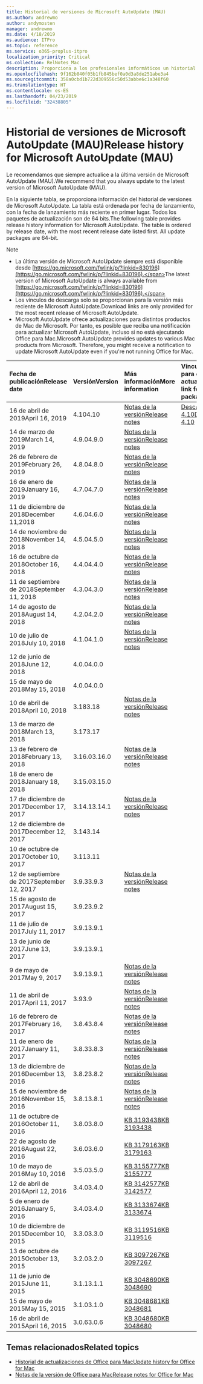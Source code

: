 ```yaml
---
title: Historial de versiones de Microsoft AutoUpdate (MAU)
ms.author: andrewmo
author: andymosten
manager: andrewmo
ms.date: 4/18/2019
ms.audience: ITPro
ms.topic: reference
ms.service: o365-proplus-itpro
localization_priority: Critical
ms.collection: RelNotes_Mac
description: Proporciona a los profesionales informáticos un historial de versiones de Microsoft AutoUpdate (MAU).
ms.openlocfilehash: 9f162b040f05b1fb845bef0a0d3a8de251abe3a4
ms.sourcegitcommit: 358a0cbd1b722d309556c50d53abbe6c1a348f60
ms.translationtype: HT
ms.contentlocale: es-ES
ms.lasthandoff: 04/23/2019
ms.locfileid: "32438805"
---
```

# <a name="release-history-for-microsoft-autoupdate-mau"></a><span data-ttu-id="89da5-103">Historial de versiones de Microsoft AutoUpdate (MAU)</span><span class="sxs-lookup"><span data-stu-id="89da5-103">Release history for Microsoft AutoUpdate (MAU)</span></span>
 
<span data-ttu-id="89da5-104">Le recomendamos que siempre actualice a la última versión de Microsoft AutoUpdate (MAU).</span><span class="sxs-lookup"><span data-stu-id="89da5-104">We recommend that you always update to the latest version of Microsoft AutoUpdate (MAU).</span></span>

<span data-ttu-id="89da5-p101">En la siguiente tabla, se proporciona información del historial de versiones de Microsoft AutoUpdate. La tabla está ordenada por fecha de lanzamiento, con la fecha de lanzamiento más reciente en primer lugar. Todos los paquetes de actualización son de 64 bits.</span><span class="sxs-lookup"><span data-stu-id="89da5-p101">The following table provides release history information for Microsoft AutoUpdate. The table is ordered by release date, with the most recent release date listed first. All update packages are 64-bit.</span></span>


> [!NOTE]
> - <span data-ttu-id="89da5-108">La última versión de Microsoft AutoUpdate siempre está disponible desde [https://go.microsoft.com/fwlink/p/?linkid=830196](https://go.microsoft.com/fwlink/p/?linkid=830196).</span><span class="sxs-lookup"><span data-stu-id="89da5-108">The latest version of Microsoft AutoUpdate is always available from [https://go.microsoft.com/fwlink/p/?linkid=830196](https://go.microsoft.com/fwlink/p/?linkid=830196).</span></span>
> - <span data-ttu-id="89da5-109">Los vínculos de descarga solo se proporcionan para la versión más reciente de Microsoft AutoUpdate.</span><span class="sxs-lookup"><span data-stu-id="89da5-109">Download links are only provided for the most recent release of Microsoft AutoUpdate.</span></span>
> - <span data-ttu-id="89da5-p102">Microsoft AutoUpdate ofrece actualizaciones para distintos productos de Mac de Microsoft. Por tanto, es posible que reciba una notificación para actualizar Microsoft AutoUpdate, incluso si no está ejecutando Office para Mac.</span><span class="sxs-lookup"><span data-stu-id="89da5-p102">Microsoft AutoUpdate provides updates to various Mac products from Microsoft. Therefore, you might receive a notification to update Microsoft AutoUpdate even if you're not running Office for Mac.</span></span>
  
|<span data-ttu-id="89da5-112">**Fecha de publicación**</span><span class="sxs-lookup"><span data-stu-id="89da5-112">**Release date**</span></span>|<span data-ttu-id="89da5-113">**Versión**</span><span class="sxs-lookup"><span data-stu-id="89da5-113">**Version**</span></span>|<span data-ttu-id="89da5-114">**Más información**</span><span class="sxs-lookup"><span data-stu-id="89da5-114">**More information**</span></span>|<span data-ttu-id="89da5-115">**Vínculo de descarga para el paquete de actualización**</span><span class="sxs-lookup"><span data-stu-id="89da5-115">**Download link for the update package**</span></span>|
|:-----|:-----|:-----|:-----|
|<span data-ttu-id="89da5-116">16 de abril de 2019</span><span class="sxs-lookup"><span data-stu-id="89da5-116">April 16, 2019</span></span> <br/>|<span data-ttu-id="89da5-117">4.10</span><span class="sxs-lookup"><span data-stu-id="89da5-117">4.10</span></span> <br/> | [<span data-ttu-id="89da5-118">Notas de la versión</span><span class="sxs-lookup"><span data-stu-id="89da5-118">Release notes</span></span>](release-notes-office-for-mac.md#April-2019-release) <br/> |[<span data-ttu-id="89da5-119">Descargar MAU 4.10</span><span class="sxs-lookup"><span data-stu-id="89da5-119">Download MAU 4.10</span></span>](https://go.microsoft.com/fwlink/p/?linkid=830196) <br/> |
|<span data-ttu-id="89da5-120">14 de marzo de 2019</span><span class="sxs-lookup"><span data-stu-id="89da5-120">March 14, 2019</span></span> <br/>|<span data-ttu-id="89da5-121">4.9.0</span><span class="sxs-lookup"><span data-stu-id="89da5-121">4.9.0</span></span> <br/> | [<span data-ttu-id="89da5-122">Notas de la versión</span><span class="sxs-lookup"><span data-stu-id="89da5-122">Release notes</span></span>](release-notes-office-for-mac.md#march-2019-release) <br/> | <br/> |
|<span data-ttu-id="89da5-123">26 de febrero de 2019</span><span class="sxs-lookup"><span data-stu-id="89da5-123">February 26, 2019</span></span> <br/>|<span data-ttu-id="89da5-124">4.8.0</span><span class="sxs-lookup"><span data-stu-id="89da5-124">4.8.0</span></span> <br/> | [<span data-ttu-id="89da5-125">Notas de la versión</span><span class="sxs-lookup"><span data-stu-id="89da5-125">Release notes</span></span>](release-notes-office-for-mac.md#january-2019-release) <br/> |<br/> |
|<span data-ttu-id="89da5-126">16 de enero de 2019</span><span class="sxs-lookup"><span data-stu-id="89da5-126">January 16, 2019</span></span> <br/>|<span data-ttu-id="89da5-127">4.7.0</span><span class="sxs-lookup"><span data-stu-id="89da5-127">4.7.0</span></span> <br/> | [<span data-ttu-id="89da5-128">Notas de la versión</span><span class="sxs-lookup"><span data-stu-id="89da5-128">Release notes</span></span>](release-notes-office-for-mac.md#january-2019-release) <br/> | |
|<span data-ttu-id="89da5-129">11 de diciembre de 2018</span><span class="sxs-lookup"><span data-stu-id="89da5-129">December 11,2018</span></span> <br/>|<span data-ttu-id="89da5-130">4.6.0</span><span class="sxs-lookup"><span data-stu-id="89da5-130">4.6.0</span></span> <br/> | [<span data-ttu-id="89da5-131">Notas de la versión</span><span class="sxs-lookup"><span data-stu-id="89da5-131">Release notes</span></span>](release-notes-office-for-mac.md#december-2018-release) <br/> ||
|<span data-ttu-id="89da5-132">14 de noviembre de 2018</span><span class="sxs-lookup"><span data-stu-id="89da5-132">November 14, 2018</span></span> <br/> |<span data-ttu-id="89da5-133">4.5.0</span><span class="sxs-lookup"><span data-stu-id="89da5-133">4.5.0</span></span> <br/> |[<span data-ttu-id="89da5-134">Notas de la versión</span><span class="sxs-lookup"><span data-stu-id="89da5-134">Release notes</span></span>](release-notes-office-for-mac.md#november-2018-release) <br/> | |
|<span data-ttu-id="89da5-135">16 de octubre de 2018</span><span class="sxs-lookup"><span data-stu-id="89da5-135">October 16, 2018</span></span> <br/> |<span data-ttu-id="89da5-136">4.4.0</span><span class="sxs-lookup"><span data-stu-id="89da5-136">4.4.0</span></span> <br/> |[<span data-ttu-id="89da5-137">Notas de la versión</span><span class="sxs-lookup"><span data-stu-id="89da5-137">Release notes</span></span>](release-notes-office-for-mac.md#october-2018-release) <br/> | |
|<span data-ttu-id="89da5-138">11 de septiembre de 2018</span><span class="sxs-lookup"><span data-stu-id="89da5-138">September 11, 2018</span></span>  <br/> |<span data-ttu-id="89da5-139">4.3.0</span><span class="sxs-lookup"><span data-stu-id="89da5-139">4.3.0</span></span>  <br/> |[<span data-ttu-id="89da5-140">Notas de la versión</span><span class="sxs-lookup"><span data-stu-id="89da5-140">Release notes</span></span>](release-notes-office-for-mac.md#september-2018-release) <br/> | |
|<span data-ttu-id="89da5-141">14 de agosto de 2018</span><span class="sxs-lookup"><span data-stu-id="89da5-141">August 14, 2018</span></span>  <br/> |<span data-ttu-id="89da5-142">4.2.0</span><span class="sxs-lookup"><span data-stu-id="89da5-142">4.2.0</span></span>  <br/> |[<span data-ttu-id="89da5-143">Notas de la versión</span><span class="sxs-lookup"><span data-stu-id="89da5-143">Release notes</span></span>](release-notes-office-for-mac.md#august-2018-release) <br/> | |
|<span data-ttu-id="89da5-144">10 de julio de 2018</span><span class="sxs-lookup"><span data-stu-id="89da5-144">July 10, 2018</span></span>  <br/> |<span data-ttu-id="89da5-145">4.1.0</span><span class="sxs-lookup"><span data-stu-id="89da5-145">4.1.0</span></span>  <br/> |[<span data-ttu-id="89da5-146">Notas de la versión</span><span class="sxs-lookup"><span data-stu-id="89da5-146">Release notes</span></span>](release-notes-office-for-mac.md#july-2018-release) <br/> | |
|<span data-ttu-id="89da5-147">12 de junio de 2018</span><span class="sxs-lookup"><span data-stu-id="89da5-147">June 12, 2018</span></span>  <br/> |<span data-ttu-id="89da5-148">4.0.0</span><span class="sxs-lookup"><span data-stu-id="89da5-148">4.0.0</span></span>  <br/> |||
|<span data-ttu-id="89da5-149">15 de mayo de 2018</span><span class="sxs-lookup"><span data-stu-id="89da5-149">May 15, 2018</span></span>  <br/> |<span data-ttu-id="89da5-150">4.0.0</span><span class="sxs-lookup"><span data-stu-id="89da5-150">4.0.0</span></span>  <br/> |||
|<span data-ttu-id="89da5-151">10 de abril de 2018</span><span class="sxs-lookup"><span data-stu-id="89da5-151">April 10, 2018</span></span>  <br/> |<span data-ttu-id="89da5-152">3.18</span><span class="sxs-lookup"><span data-stu-id="89da5-152">3.18</span></span>  <br/> |[<span data-ttu-id="89da5-153">Notas de la versión</span><span class="sxs-lookup"><span data-stu-id="89da5-153">Release notes</span></span>](release-notes-office-for-mac.md#april-2018-release) <br/> ||
|<span data-ttu-id="89da5-154">13 de marzo de 2018</span><span class="sxs-lookup"><span data-stu-id="89da5-154">March 13, 2018</span></span>  <br/> |<span data-ttu-id="89da5-155">3.17</span><span class="sxs-lookup"><span data-stu-id="89da5-155">3.17</span></span>  <br/> |||
|<span data-ttu-id="89da5-156">13 de febrero de 2018</span><span class="sxs-lookup"><span data-stu-id="89da5-156">February 13, 2018</span></span>  <br/> |<span data-ttu-id="89da5-157">3.16.0</span><span class="sxs-lookup"><span data-stu-id="89da5-157">3.16.0</span></span>  <br/> |[<span data-ttu-id="89da5-158">Notas de la versión</span><span class="sxs-lookup"><span data-stu-id="89da5-158">Release notes</span></span>](release-notes-office-for-mac.md#february-2018-release) <br/> | <br/> |
|<span data-ttu-id="89da5-159">18 de enero de 2018</span><span class="sxs-lookup"><span data-stu-id="89da5-159">January 18, 2018</span></span>  <br/> |<span data-ttu-id="89da5-160">3.15.0</span><span class="sxs-lookup"><span data-stu-id="89da5-160">3.15.0</span></span>  <br/> |<br/> |
|<span data-ttu-id="89da5-161">17 de diciembre de 2017</span><span class="sxs-lookup"><span data-stu-id="89da5-161">December 17, 2017</span></span>  <br/> |<span data-ttu-id="89da5-162">3.14.1</span><span class="sxs-lookup"><span data-stu-id="89da5-162">3.14.1</span></span>  <br/> |[<span data-ttu-id="89da5-163">Notas de la versión</span><span class="sxs-lookup"><span data-stu-id="89da5-163">Release notes</span></span>](release-notes-office-for-mac.md#december-2017-release) <br/> | <br/> |
|<span data-ttu-id="89da5-164">12 de diciembre de 2017</span><span class="sxs-lookup"><span data-stu-id="89da5-164">December 12, 2017</span></span>  <br/> |<span data-ttu-id="89da5-165">3.14</span><span class="sxs-lookup"><span data-stu-id="89da5-165">3.14</span></span>  <br/> ||  <br/> |
|<span data-ttu-id="89da5-166">10 de octubre de 2017</span><span class="sxs-lookup"><span data-stu-id="89da5-166">October 10, 2017</span></span>  <br/> |<span data-ttu-id="89da5-167">3.11</span><span class="sxs-lookup"><span data-stu-id="89da5-167">3.11</span></span>  <br/> ||<br/> |
|<span data-ttu-id="89da5-168">12 de septiembre de 2017</span><span class="sxs-lookup"><span data-stu-id="89da5-168">September 12, 2017</span></span>  <br/> |<span data-ttu-id="89da5-169">3.9.3</span><span class="sxs-lookup"><span data-stu-id="89da5-169">3.9.3</span></span>  <br/> |[<span data-ttu-id="89da5-170">Notas de la versión</span><span class="sxs-lookup"><span data-stu-id="89da5-170">Release notes</span></span>](release-notes-office-for-mac.md#september-2017-release) <br/> |<br/> |
|<span data-ttu-id="89da5-171">15 de agosto de 2017</span><span class="sxs-lookup"><span data-stu-id="89da5-171">August 15, 2017</span></span>  <br/> |<span data-ttu-id="89da5-172">3.9.2</span><span class="sxs-lookup"><span data-stu-id="89da5-172">3.9.2</span></span>  <br/> || <br/> |
|<span data-ttu-id="89da5-173">11 de julio de 2017</span><span class="sxs-lookup"><span data-stu-id="89da5-173">July 11, 2017</span></span>  <br/> |<span data-ttu-id="89da5-174">3.9.1</span><span class="sxs-lookup"><span data-stu-id="89da5-174">3.9.1</span></span>  <br/> || <br/> |
|<span data-ttu-id="89da5-175">13 de junio de 2017</span><span class="sxs-lookup"><span data-stu-id="89da5-175">June 13, 2017</span></span>  <br/> |<span data-ttu-id="89da5-176">3.9.1</span><span class="sxs-lookup"><span data-stu-id="89da5-176">3.9.1</span></span>  <br/> || <br/> |
|<span data-ttu-id="89da5-177">9 de mayo de 2017</span><span class="sxs-lookup"><span data-stu-id="89da5-177">May 9, 2017</span></span>  <br/> |<span data-ttu-id="89da5-178">3.9.1</span><span class="sxs-lookup"><span data-stu-id="89da5-178">3.9.1</span></span>  <br/> |[<span data-ttu-id="89da5-179">Notas de la versión</span><span class="sxs-lookup"><span data-stu-id="89da5-179">Release notes</span></span>](release-notes-office-for-mac.md#may-2017-release) <br/> | <br/> |
|<span data-ttu-id="89da5-180">11 de abril de 2017</span><span class="sxs-lookup"><span data-stu-id="89da5-180">April 11, 2017</span></span>  <br/> |<span data-ttu-id="89da5-181">3.9</span><span class="sxs-lookup"><span data-stu-id="89da5-181">3.9</span></span>  <br/> |[<span data-ttu-id="89da5-182">Notas de la versión</span><span class="sxs-lookup"><span data-stu-id="89da5-182">Release notes</span></span>](release-notes-office-for-mac.md#april-2017-release) <br/> |  <br/> |
|<span data-ttu-id="89da5-183">16 de febrero de 2017</span><span class="sxs-lookup"><span data-stu-id="89da5-183">February 16, 2017</span></span>  <br/> |<span data-ttu-id="89da5-184">3.8.4</span><span class="sxs-lookup"><span data-stu-id="89da5-184">3.8.4</span></span>  <br/> |[<span data-ttu-id="89da5-185">Notas de la versión</span><span class="sxs-lookup"><span data-stu-id="89da5-185">Release notes</span></span>](release-notes-office-for-mac.md#february-2017-release) <br/> | <br/> |
|<span data-ttu-id="89da5-186">11 de enero de 2017</span><span class="sxs-lookup"><span data-stu-id="89da5-186">January 11, 2017</span></span>  <br/> |<span data-ttu-id="89da5-187">3.8.3</span><span class="sxs-lookup"><span data-stu-id="89da5-187">3.8.3</span></span>  <br/> |[<span data-ttu-id="89da5-188">Notas de la versión</span><span class="sxs-lookup"><span data-stu-id="89da5-188">Release notes</span></span>](release-notes-office-for-mac.md#january-2017-release) <br/> | <br/> |
|<span data-ttu-id="89da5-189">13 de diciembre de 2016</span><span class="sxs-lookup"><span data-stu-id="89da5-189">December 13, 2016</span></span>  <br/> |<span data-ttu-id="89da5-190">3.8.2</span><span class="sxs-lookup"><span data-stu-id="89da5-190">3.8.2</span></span>  <br/> |[<span data-ttu-id="89da5-191">Notas de la versión</span><span class="sxs-lookup"><span data-stu-id="89da5-191">Release notes</span></span>](release-notes-office-for-mac.md#december-2016-release) <br/> | <br/> |
|<span data-ttu-id="89da5-192">15 de noviembre de 2016</span><span class="sxs-lookup"><span data-stu-id="89da5-192">November 15, 2016</span></span>  <br/> |<span data-ttu-id="89da5-193">3.8.1</span><span class="sxs-lookup"><span data-stu-id="89da5-193">3.8.1</span></span>  <br/> |[<span data-ttu-id="89da5-194">Notas de la versión</span><span class="sxs-lookup"><span data-stu-id="89da5-194">Release notes</span></span>](release-notes-office-for-mac.md#november-2016-release) <br/> | <br/> |
|<span data-ttu-id="89da5-195">11 de octubre de 2016</span><span class="sxs-lookup"><span data-stu-id="89da5-195">October 11, 2016</span></span>  <br/> |<span data-ttu-id="89da5-196">3.8.0</span><span class="sxs-lookup"><span data-stu-id="89da5-196">3.8.0</span></span>  <br/> |[<span data-ttu-id="89da5-197">KB 3193438</span><span class="sxs-lookup"><span data-stu-id="89da5-197">KB 3193438</span></span>](https://support.microsoft.com/kb/3193438) <br/> | <br/> |
|<span data-ttu-id="89da5-198">22 de agosto de 2016</span><span class="sxs-lookup"><span data-stu-id="89da5-198">August 22, 2016</span></span>  <br/> |<span data-ttu-id="89da5-199">3.6.0</span><span class="sxs-lookup"><span data-stu-id="89da5-199">3.6.0</span></span>  <br/> |[<span data-ttu-id="89da5-200">KB 3179163</span><span class="sxs-lookup"><span data-stu-id="89da5-200">KB 3179163</span></span>](https://support.microsoft.com/kb/3179163) <br/> | <br/> |
|<span data-ttu-id="89da5-201">10 de mayo de 2016</span><span class="sxs-lookup"><span data-stu-id="89da5-201">May 10, 2016</span></span>  <br/> |<span data-ttu-id="89da5-202">3.5.0</span><span class="sxs-lookup"><span data-stu-id="89da5-202">3.5.0</span></span>  <br/> |[<span data-ttu-id="89da5-203">KB 3155777</span><span class="sxs-lookup"><span data-stu-id="89da5-203">KB 3155777</span></span>](https://support.microsoft.com/kb/3155777) <br/> | <br/> |
|<span data-ttu-id="89da5-204">12 de abril de 2016</span><span class="sxs-lookup"><span data-stu-id="89da5-204">April 12, 2016</span></span>  <br/> |<span data-ttu-id="89da5-205">3.4.0</span><span class="sxs-lookup"><span data-stu-id="89da5-205">3.4.0</span></span>  <br/> |[<span data-ttu-id="89da5-206">KB 3142577</span><span class="sxs-lookup"><span data-stu-id="89da5-206">KB 3142577</span></span>](https://support.microsoft.com/kb/3142577) <br/> | <br/> |
|<span data-ttu-id="89da5-207">5 de enero de 2016</span><span class="sxs-lookup"><span data-stu-id="89da5-207">January 5, 2016</span></span>  <br/> |<span data-ttu-id="89da5-208">3.4.0</span><span class="sxs-lookup"><span data-stu-id="89da5-208">3.4.0</span></span>  <br/> |[<span data-ttu-id="89da5-209">KB 3133674</span><span class="sxs-lookup"><span data-stu-id="89da5-209">KB 3133674</span></span>](https://support.microsoft.com/kb/3133674) <br/> | <br/> |
|<span data-ttu-id="89da5-210">10 de diciembre de 2015</span><span class="sxs-lookup"><span data-stu-id="89da5-210">December 10, 2015</span></span>  <br/> |<span data-ttu-id="89da5-211">3.3.0</span><span class="sxs-lookup"><span data-stu-id="89da5-211">3.3.0</span></span>  <br/> |[<span data-ttu-id="89da5-212">KB 3119516</span><span class="sxs-lookup"><span data-stu-id="89da5-212">KB 3119516</span></span>](https://support.microsoft.com/kb/3119516) <br/> | <br/> |
|<span data-ttu-id="89da5-213">13 de octubre de 2015</span><span class="sxs-lookup"><span data-stu-id="89da5-213">October 13, 2015</span></span>  <br/> |<span data-ttu-id="89da5-214">3.2.0</span><span class="sxs-lookup"><span data-stu-id="89da5-214">3.2.0</span></span>  <br/> |[<span data-ttu-id="89da5-215">KB 3097267</span><span class="sxs-lookup"><span data-stu-id="89da5-215">KB 3097267</span></span>](https://support.microsoft.com/kb/3097267) <br/> | <br/> |
|<span data-ttu-id="89da5-216">11 de junio de 2015</span><span class="sxs-lookup"><span data-stu-id="89da5-216">June 11, 2015</span></span>  <br/> |<span data-ttu-id="89da5-217">3.1.1</span><span class="sxs-lookup"><span data-stu-id="89da5-217">3.1.1</span></span>  <br/> |[<span data-ttu-id="89da5-218">KB 3048690</span><span class="sxs-lookup"><span data-stu-id="89da5-218">KB 3048690</span></span>](https://support.microsoft.com/kb/3048690) <br/> | <br/> |
|<span data-ttu-id="89da5-219">15 de mayo de 2015</span><span class="sxs-lookup"><span data-stu-id="89da5-219">May 15, 2015</span></span>  <br/> |<span data-ttu-id="89da5-220">3.1.0</span><span class="sxs-lookup"><span data-stu-id="89da5-220">3.1.0</span></span>  <br/> |[<span data-ttu-id="89da5-221">KB 3048681</span><span class="sxs-lookup"><span data-stu-id="89da5-221">KB 3048681</span></span>](https://support.microsoft.com/kb/3048681) <br/> | <br/> |
|<span data-ttu-id="89da5-222">16 de abril de 2015</span><span class="sxs-lookup"><span data-stu-id="89da5-222">April 16, 2015</span></span>  <br/> |<span data-ttu-id="89da5-223">3.0.6</span><span class="sxs-lookup"><span data-stu-id="89da5-223">3.0.6</span></span>  <br/> |[<span data-ttu-id="89da5-224">KB 3048680</span><span class="sxs-lookup"><span data-stu-id="89da5-224">KB 3048680</span></span>](https://support.microsoft.com/kb/3048680) <br/> | <br/> |

## <a name="related-topics"></a><span data-ttu-id="89da5-225">Temas relacionados</span><span class="sxs-lookup"><span data-stu-id="89da5-225">Related topics</span></span>

- [<span data-ttu-id="89da5-226">Historial de actualizaciones de Office para Mac</span><span class="sxs-lookup"><span data-stu-id="89da5-226">Update history for Office for Mac</span></span>](update-history-office-for-mac.md)
- [<span data-ttu-id="89da5-227">Notas de la versión de Office para Mac</span><span class="sxs-lookup"><span data-stu-id="89da5-227">Release notes for Office for Mac</span></span>](release-notes-office-for-mac.md) 